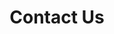 ---
widget: contact
headless: true  # This file represents a page section.

# ... Put Your Section Options Here (title etc.) ...
title: Contact Us
subtitle: ''
weight: 10

content:
  # Automatically link email and phone or display as text?
  autolink: false

  # Email form provider
  form:
    provider: netlify
    formspree:
      id:
    netlify:
      # Enable CAPTCHA challenge to reduce spam?
      captcha: true

  # Contact details (edit or remove options as required)
  email: kathryn.willi@colostate.edu
  phone: 888 888 88 88
  address:
    street: 450 Serra Mall
    city: Stanford
    region: CA
    postcode: '94305'
    country: United States
    country_code: US
  coordinates:
    latitude: '37.4275'
    longitude: '-122.1697'
  directions: Enter Building 1 and take the stairs to Office 200 on Floor 2

    
design:
  # Choose how many columns the section has. Valid values: '1' or '2'.
  columns: '2'
---